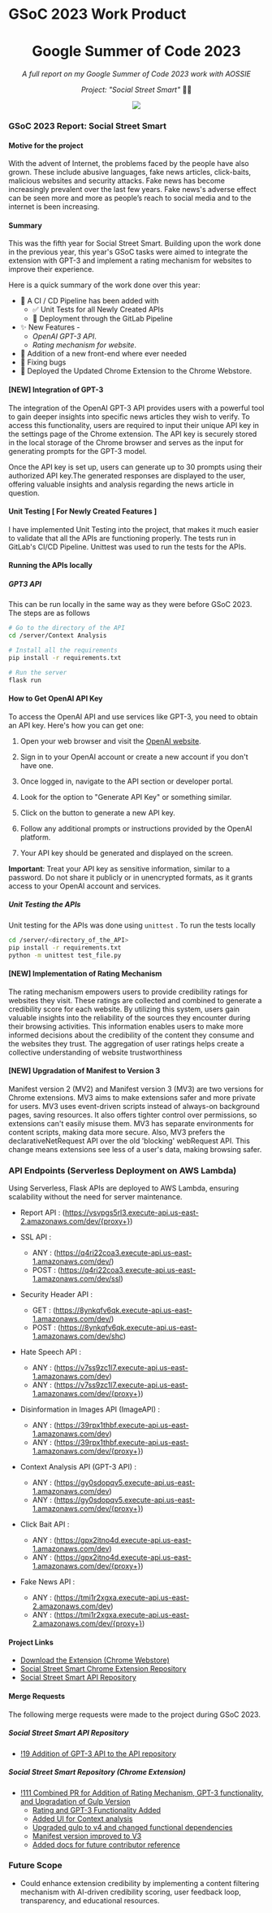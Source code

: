# GSoC 2023 Work Product

<h1 align="center">Google Summer of Code 2023 </h1>

<p align="center"><i>A full report on my Google Summer of Code 2023 work with AOSSIE</i></p>
<p align="center"><i>Project: "Social Street Smart" </i>  👨‍💻</p>



<p align="center">
  <img src="https://i.imgur.com/fF5RFGo.png" />
</p>

### GSoC 2023 Report: Social Street Smart

#### Motive for the project

With the advent of Internet, the problems faced by the people have also grown. These include abusive languages, fake news articles, click-baits, malicious websites and security attacks. Fake news has become increasingly prevalent over the last few years. Fake news's adverse effect can be seen more and more as people’s reach to social media and to the internet is been increasing.

#### Summary

This was the fifth year for Social Street Smart. Building upon the work done in the previous year, this year's GSoC tasks were aimed to integrate the extension with GPT-3 and implement a rating mechanism for websites to improve their experience. 

Here is a quick summary of the work done over this year:

- :construction_worker: A CI / CD Pipeline has been added with
  - :white_check_mark: Unit Tests for all Newly Created APIs 
  - 🚀 Deployment through the GitLab Pipeline
- :sparkles: New Features -
	-  *OpenAI GPT-3 API*.
	-  *Rating mechanism for website*.
- :bento: Addition of a new front-end where ever needed
- :bug: Fixing bugs 
- :rocket: Deployed the Updated Chrome Extension to the Chrome Webstore.

#### [NEW] Integration of GPT-3 

The integration of the OpenAI GPT-3 API provides users with a powerful tool to gain deeper insights into specific news articles they wish to verify. To access this functionality, users are required to input their unique API key in the settings page of the Chrome extension. The API key is securely stored in the local storage of the Chrome browser and serves as the input for generating prompts for the GPT-3 model.

Once the API key is set up, users can generate up to 30 prompts using their authorized API key.The generated responses are displayed to the user, offering valuable insights and analysis regarding the news article in question. 



#### Unit Testing [ For Newly Created Features ]

I have implemented Unit Testing into the project, that makes it much easier to validate that all the APIs are functioning properly. The tests run in GitLab's CI/CD Pipeline. Unittest was used to run the tests for the APIs.



#### Running the APIs locally

##### GPT3 API

This can be run locally in the same way as they were before GSoC 2023. The steps are as follows

```bash
# Go to the directory of the API
cd /server/Context Analysis

# Install all the requirements
pip install -r requirements.txt

# Run the server
flask run
```
#### How to Get OpenAI API Key

To access the OpenAI API and use services like GPT-3, you need to obtain an API key. Here's how you can get one:

1. Open your web browser and visit the [OpenAI website](https://openai.com/).

2. Sign in to your OpenAI account or create a new account if you don't have one.

3. Once logged in, navigate to the API section or developer portal.

4. Look for the option to "Generate API Key" or something similar.

5. Click on the button to generate a new API key.

6. Follow any additional prompts or instructions provided by the OpenAI platform.

7. Your API key should be generated and displayed on the screen.

**Important**: Treat your API key as sensitive information, similar to a password. Do not share it publicly or in unencrypted formats, as it grants access to your OpenAI account and services.


##### Unit Testing the APIs

Unit testing for the APIs was done using `unittest` . 
To run the tests locally

```bash
cd /server/<directory_of_the_API>
pip install -r requirements.txt
python -m unittest test_file.py
```

#### [NEW] Implementation of Rating Mechanism
The rating mechanism empowers users to provide credibility ratings for websites they visit. These ratings are collected and combined to generate a credibility score for each website. By utilizing this system, users gain valuable insights into the reliability of the sources they encounter during their browsing activities. This information enables users to make more informed decisions about the credibility of the content they consume and the websites they trust. The aggregation of user ratings helps create a collective understanding of website trustworthiness

#### [NEW] Upgradation of Manifest to Version 3
Manifest version 2 (MV2) and Manifest version 3 (MV3) are two versions for Chrome extensions. MV3 aims to make extensions safer and more private for users. MV3 uses event-driven scripts instead of always-on background pages, saving resources. It also offers tighter control over permissions, so extensions can't easily misuse them. MV3 has separate environments for content scripts, making data more secure. Also, MV3 prefers the declarativeNetRequest API over the old 'blocking' webRequest API. This change means extensions see less of a user's data, making browsing safer. 

### API Endpoints (Serverless Deployment on AWS Lambda)
Using Serverless, Flask APIs are deployed to AWS Lambda, ensuring scalability without the need for server maintenance.

- Report API : (<https://vsvpgs5rl3.execute-api.us-east-2.amazonaws.com/dev/{proxy+}>)
- SSL API :
  	- ANY : (<https://q4ri22coa3.execute-api.us-east-1.amazonaws.com/dev/>)
  	- POST : (<https://q4ri22coa3.execute-api.us-east-1.amazonaws.com/dev/ssl>)
- Security Header API :
  	- GET : (<https://8ynkqfv6qk.execute-api.us-east-1.amazonaws.com/dev/>)
  	- POST : (<https://8ynkqfv6qk.execute-api.us-east-1.amazonaws.com/dev/shc>)
- Hate Speech API :
	- ANY : (<https://v7ss9zc1l7.execute-api.us-east-1.amazonaws.com/dev>)
   	- ANY : (<https://v7ss9zc1l7.execute-api.us-east-1.amazonaws.com/dev/{proxy+}>)
- Disinformation in Images API (ImageAPI) :
  	- ANY : (<https://39rpx1thbf.execute-api.us-east-1.amazonaws.com/dev>)
  	- ANY : (<https://39rpx1thbf.execute-api.us-east-1.amazonaws.com/dev/{proxy+}>)

- Context Analysis API (GPT-3 API) :
  	- ANY : (<https://gy0sdopqv5.execute-api.us-east-1.amazonaws.com/dev>)
  	- ANY : (<https://gy0sdopqv5.execute-api.us-east-1.amazonaws.com/dev/{proxy+}>)

- Click Bait API :
  	- ANY : (<https://gpx2itno4d.execute-api.us-east-1.amazonaws.com/dev>)
  	- ANY : (<https://gpx2itno4d.execute-api.us-east-1.amazonaws.com/dev/{proxy+}>)

- Fake News API :
  	- ANY : (<https://tmi1r2xgxa.execute-api.us-east-2.amazonaws.com/dev>)
  	- ANY : (<https://tmi1r2xgxa.execute-api.us-east-2.amazonaws.com/dev/{proxy+}>)

  
  

#### Project Links
- [Download the Extension (Chrome Webstore)](<https://chrome.google.com/webstore/detail/social-street-smart/ddjcjpfkmcgpgpjhlmdenmionhbnpagm?hl=en-GB&authuser=0>)
- [Social Street Smart Chrome Extension Repository](https://gitlab.com/aossie/social-street-smart)
- [Social Street Smart API Repository](https://gitlab.com/aossie/social-street-smart-api)





#### Merge Requests

The following merge requests were made to the project during GSoC 2023.


##### Social Street Smart API Repository
- [!19 Addition of GPT-3 API to the API repository](https://gitlab.com/aossie/social-street-smart-api/-/merge_requests/19)

##### Social Street Smart Repository (Chrome Extension)
- [!111 Combined PR for Addition of Rating Mechanism, GPT-3 functionality, and Upgradation of Gulp Version](https://gitlab.com/aossie/social-street-smart/-/merge_requests/111)
  - [Rating and GPT-3 Functionality Added](https://gitlab.com/aossie/social-street-smart/-/commit/20b64c7c54328525d5b0d720cece68467de1bd9b?merge_request_iid=111)
  - [Added UI for Context analysis](https://gitlab.com/aossie/social-street-smart/-/merge_requests/111/diffs?commit_id=4d2486b4c0fa77041bc5d0632348d7540a1ae2ec)
  - [Upgraded gulp to v4 and changed functional dependencies](https://gitlab.com/aossie/social-street-smart/-/merge_requests/111/diffs?commit_id=34fd45720e338f2ea443aa222580f5e7588421f0)
  - [Manifest version improved to V3](https://gitlab.com/aossie/social-street-smart/-/merge_requests/111/diffs?commit_id=37cb0bb272172489c5f54230150e814322e349ad)
  - [Added docs for future contributor reference](https://gitlab.com/aossie/social-street-smart/-/merge_requests/111/diffs?commit_id=e7f1d02f911c2c26bda59d6014308b9027a192e0)



### Future Scope
- Could enhance extension credibility by implementing a content filtering mechanism with AI-driven credibility scoring, user feedback loop, transparency, and educational resources.
